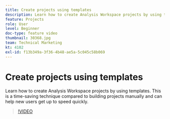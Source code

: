 ```yaml
---
title: Create projects using templates
description: Learn how to create Analysis Workspace projects by using templates
feature: Projects
role: User
level: Beginner
doc-type: feature video
thumbnail: 30368.jpg
team: Technical Marketing
kt: 4102
exl-id: f13b349a-3f36-4b48-ae5a-5c045c58b069
---
```

# Create projects using templates

Learn how to create Analysis Workspace projects by using templates. This is a time-saving technique compared to building projects manually and can help new users get up to speed quickly.

>[!VIDEO](https://video.tv.adobe.com/v/30368/?quality=12&learn=on)
